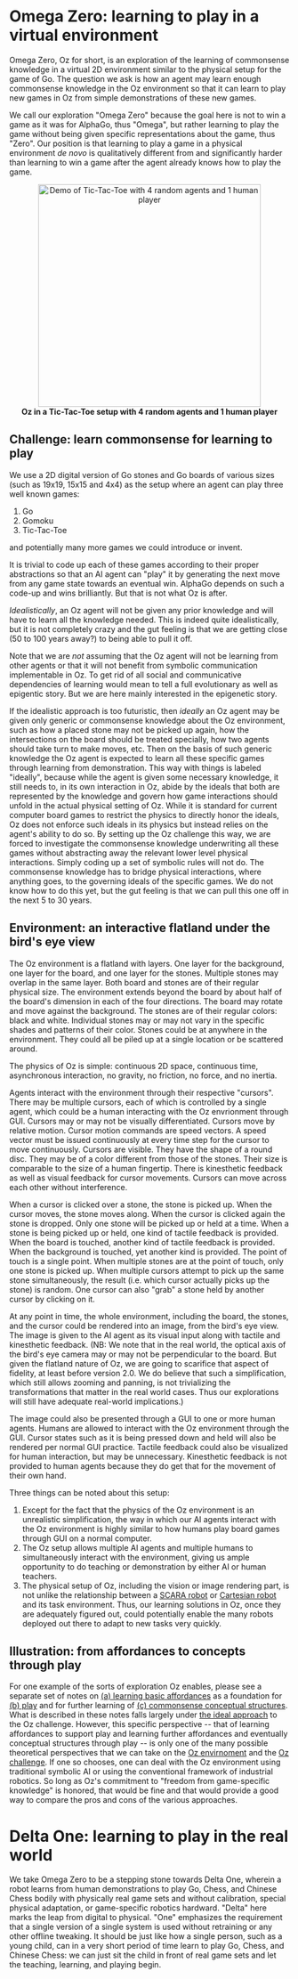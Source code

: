 # Omega Zero: learning to play in a virtual environment

Omega Zero, Oz for short, is an exploration of the learning of commonsense knowledge in a virtual 2D environment similar to the physical setup for the game of Go. The question we ask is how an agent may learn enough commonsense knowledge in the Oz environment so that it can learn to play new games in Oz from simple demonstrations of these new games.

We call our exploration "Omega Zero" because the goal here is not to win a game as it was for AlphaGo, thus "Omega", but rather learning to play the game without being given specific representations about the game, thus "Zero". Our position is that learning to play a game in a physical environment *de novo* is qualitatively different from and significantly harder than learning to win a game after the agent already knows how to play the game.

<p align="center">
<img src="demo.gif" align="center" height="400" width="400" alt="Demo of Tic-Tac-Toe with 4 random agents and 1 human player">
<br/>
<b>Oz in a Tic-Tac-Toe setup with 4 random agents and 1 human player</b>
</p>


## <a name="challenge"></a> Challenge: learn commonsense for learning to play

We use a 2D digital version of Go stones and Go boards of various sizes (such as 19x19, 15x15 and 4x4) as the setup where an agent can play three well known games:

1. Go
2. Gomoku
3. Tic-Tac-Toe

and potentially many more games we could introduce or invent.

It is trivial to code up each of these games according to their proper abstractions so that an AI agent can "play" it by generating the next move from any game state towards an eventual win. AlphaGo depends on such a code-up and wins brilliantly. But that is not what Oz is after.

<a name="idealistically"></a>*Idealistically*, an Oz agent will not be given any prior knowledge and will have to learn all the knowledge needed. This is indeed quite idealistically, but it is not completely crazy and the gut feeling is that we are getting close (50 to 100 years away?) to being able to pull it off.

Note that we are *not* assuming that the Oz agent will not be learning from other agents or that it will not benefit from symbolic communication implementable in Oz. To get rid of all social and communicative dependencies of learning would mean to tell a full evolutionary as well as epigentic story. But we are here mainly interested in the epigenetic story.

<a name="ideally"></a>If the idealistic approach is too futuristic, then *ideally* an Oz agent may be given only generic or commonsense knowledge about the Oz environment, such as how a placed stone may not be picked up again, how the intersections on the board should be treated specially, how two agents should take turn to make moves, etc. Then on the basis of such generic knowledge the Oz agent is expected to learn all these specific games through learning from demonstration. This way with things is labeled "ideally", because while the agent is given some necessary knowledge, it still needs to, in its own interaction in Oz, abide by the ideals that both are represented by the knowledge and govern how game interactions should unfold in the actual physical setting of Oz. While it is standard for current computer board games to restrict the physics to directly honor the ideals, Oz does not enforce such ideals in its physics but instead relies on the agent's ability to do so. By setting up the Oz challenge this way, we are forced to investigate the commonsense knowledge underwriting all these games without abstracting away the relevant lower level physical interactions. Simply coding up a set of symbolic rules will not do. The commonsense knowledge has to bridge physical interactions, where anything goes, to the governing ideals of the specific games. We do not know how to do this yet, but the gut feeling is that we can pull this one off in the next 5 to 30 years.

## <a name="environment"></a> Environment: an interactive flatland under the bird's eye view

The Oz environment is a flatland with layers. One layer for the background, one layer for the board, and one layer for the stones. Multiple stones may overlap in the same layer. Both board and stones are of their regular physical size. The environment extends beyond the board by about half of the board's dimension in each of the four directions. The board may rotate and move against the background. The stones are of their regular colors: black and white. Individual stones may or may not vary in the specific shades and patterns of their color. Stones could be at anywhere in the environment. They could all be piled up at a single location or be scattered around.

The physics of Oz is simple: continuous 2D space, continuous time, asynchronous interaction, no gravity, no friction, no force, and no inertia.

Agents interact with the environment through their respective "cursors". There may be multiple cursors, each of which is controlled by a single agent, which could be a human interacting with the Oz envrionment through GUI. Cursors may or may not be visually differentiated. Cursors move by relative motion. Cursor motion commands are speed vectors. A speed vector must be issued continuously at every time step for the cursor to move continuously. Cursors are visible. They have the shape of a round disc. They may be of a color different from those of the stones. Their size is comparable to the size of a human fingertip. There is kinesthetic feedback as well as visual feedback for cursor movements. Cursors can move across each other without interference.

When a cursor is clicked over a stone, the stone is picked up. When the cursor moves, the stone moves along. When the cursor is clicked again the stone is dropped. Only one stone will be picked up or held at a time. When a stone is being picked up or held, one kind of tactile feedback is provided. When the board is touched, another kind of tactile feedback is provided. When the background is touched, yet another kind is provided. The point of touch is a single point. When multiple stones are at the point of touch, only one stone is picked up. When multiple cursors attempt to pick up the same stone simultaneously, the result (i.e. which cursor actually picks up the stone) is random. One cursor can also "grab" a stone held by another cursor by clicking on it.

At any point in time, the whole environment, including the board, the stones, and the cursor could be rendered into an image, from the bird's eye view. The image is given to the AI agent as its visual input along with tactile and kinesthetic feedback. (NB: We note that in the real world, the optical axis of the bird's eye camera may or may not be perpendicular to the board. But given the flatland nature of Oz, we are going to scarifice that aspect of fidelity, at least before version 2.0. We do believe that such a simplification, which still allows zooming and panning, is not trivializing the transformations that matter in the real world cases. Thus our explorations will still have adequate real-world implications.)

The image could also be presented through a GUI to one or more human agents. Humans are allowed to interact with the Oz environment through the GUI. Cursor states such as it is being pressed down and held will also be rendered per normal GUI practice. Tactile feedback could also be visualized for human interaction, but may be unnecessary. Kinesthetic feedback is not provided to human agents because they do get that for the movement of their own hand.

Three things can be noted about this setup:

1. Except for the fact that the physics of the Oz environment is an unrealistic simplification, the way in which our AI agents interact with the Oz environment is highly similar to how humans play board games through GUI on a normal computer.
2. The Oz setup allows multiple AI agents and multiple humans to simultaneously interact with the environment, giving us ample opportunity to do teaching or demonstration by either AI or human teachers.
3. The physical setup of Oz, including the vision or image rendering part, is not unlike the relationship between a [SCARA robot](https://en.wikipedia.org/wiki/SCARA) or [Cartesian robot](https://en.wikipedia.org/wiki/Cartesian_coordinate_robot) and its task environment. Thus, our learning solutions in Oz, once they are adequately figured out, could potentially enable the many robots deployed out there to adapt to new tasks very quickly.

## Illustration: from affordances to concepts through play

For one example of the sorts of exploration Oz enables, please see a separate set of notes on [(a) learning basic affordances](affordances.md) as a foundation for [(b) play](play.md) and for further learning of [(c) commonsense conceptual structures](concepts). What is described in these notes falls largely under [the ideal approach](#ideally) to the Oz challenge. However, this specific perspective -- that of learning affordances to support play and learning further affordances and eventually conceptual structures through play -- is only one of the many possible theoretical perspectives that we can take on the [Oz envirnoment](#environment) and the [Oz challenge](#challenge). If one so chooses, one can deal with the Oz environment using traditional symbolic AI or using the conventional framework of industrial robotics. So long as Oz's commitment to "freedom from game-specific knowledge" is honored, that would be fine and that would provide a good way to compare the pros and cons of the various approaches.

# Delta One: learning to play in the real world

We take Omega Zero to be a stepping stone towards Delta One, wherein a robot learns from human demonstrations to play Go, Chess, and Chinese Chess bodily with physically real game sets and without calibration, special physical adaptation, or game-specific robotics hardward. "Delta" here marks the leap from digital to physical. "One" emphasizes the requirement that a single version of a single system is used without retraining or any other offline tweaking. It should be just like how a single person, such as a young child, can in a very short period of time learn to play Go, Chess, and Chinese Chess: we can just sit the child in front of real game sets and let the teaching, learning, and playing begin.
